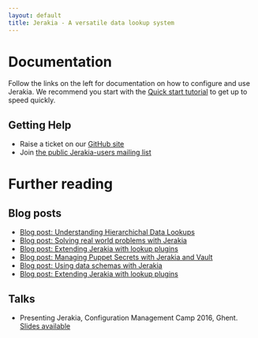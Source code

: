 ```yaml
---
layout: default
title: Jerakia - A versatile data lookup system
---
```


# Documentation

Follow the links on the left for documentation on how to configure and use Jerakia.  We recommend you start with the [Quick start tutorial](/tutorial) to get up to speed quickly.

## Getting Help

* Raise a ticket on our [GitHub site](https://github.com/crayfishx/jerakia)
* Join [the public Jerakia-users mailing list](https://groups.google.com/a/enviatics.com/d/forum/jerakia-users)


# Further reading

## Blog posts

* [Blog post: Understanding Hierarchichal Data Lookups](https://www.craigdunn.org/2017/08/understanding-hierarchical-data-lookups/)
* [Blog post: Solving real world problems with Jerakia](http://www.craigdunn.org/2015/09/solving-real-world-problems-with-jerakia/)
* [Blog post: Extending Jerakia with lookup plugins](http://www.craigdunn.org/2015/09/extending-jerakia-with-lookup-plugins/)
* [Blog post: Managing Puppet Secrets with Jerakia and Vault](http://www.craigdunn.org/2017/04/managing-puppet-secrets-with-jerakia-and-vault/)
* [Blog post: Using data schemas with Jerakia](http://www.craigdunn.org/2016/03/using-data-schemas-with-jerakia-0-5/)
* [Blog post: Extending Jerakia with lookup plugins](http://www.craigdunn.org/2015/09/extending-jerakia-with-lookup-plugins/)

## Talks

* Presenting Jerakia, Configuration Management Camp 2016, Ghent.  [Slides available](http://www.slideshare.net/CraigDunn3/solving-real-world-data-problems-with-jerakia)
